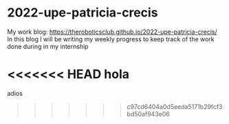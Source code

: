 # 2022-upe-patricia-crecis
My work blog: https://theroboticsclub.github.io/2022-upe-patricia-crecis/
In this blog I will be writing my weekly progress to keep track of the work done during in my internship

<<<<<<< HEAD
hola 
=======
adios
>>>>>>> c97cd6404a0d5eeda5171b29fcf3bd50af943e06
